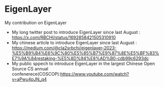 # EigenLayer
My contribution on EigenLayer 
- My long twitter post to introduce EigenLayer since last August : https://x.com/RBCHI/status/1692858421505310910
- My chinese article to introduce EigenLayer since last August : https://medium.com/@cla2srbchi/eigenlayer-2023-%E5%B9%B4%E6%9C%80%E5%85%B7%E9%87%8E%E5%BF%83%E7%9A%84restaking-%E5%8D%94%E8%AD%B0-cdb99c6293dc
- My public sppech to introduce EigenLayer in the largest Chinese Open Source CS annual confenerece(COSCOP):https://www.youtube.com/watch?v=aPwu4pJN_q4
